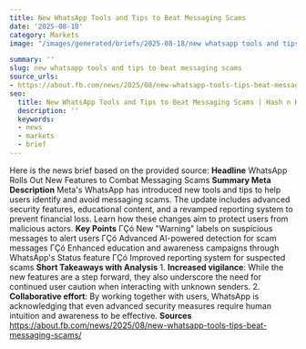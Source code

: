 ```yaml
---
title: New WhatsApp Tools and Tips to Beat Messaging Scams
date: '2025-08-18'
category: Markets
image: "/images/generated/briefs/2025-08-18/new whatsapp tools and tips to beat messaging scams.jpg"

summary: ''
slug: new whatsapp tools and tips to beat messaging scams
source_urls:
- https://about.fb.com/news/2025/08/new-whatsapp-tools-tips-beat-messaging-scams/
seo:
  title: New WhatsApp Tools and Tips to Beat Messaging Scams | Hash n Hedge
  description: ''
  keywords:
  - news
  - markets
  - brief
---
```


Here is the news brief based on the provided source:  **Headline** WhatsApp Rolls Out New Features to Combat Messaging Scams  **Summary Meta Description** Meta's WhatsApp has introduced new tools and tips to help users identify and avoid messaging scams. The update includes advanced security features, educational content, and a revamped reporting system to prevent financial loss. Learn how these changes aim to protect users from malicious actors.  **Key Points**  ΓÇó New "Warning" labels on suspicious messages to alert users ΓÇó Advanced AI-powered detection for scam messages ΓÇó Enhanced education and awareness campaigns through WhatsApp's Status feature ΓÇó Improved reporting system for suspected scams  **Short Takeaways with Analysis**  1. **Increased vigilance**: While the new features are a step forward, they also underscore the need for continued user caution when interacting with unknown senders. 2. **Collaborative effort**: By working together with users, WhatsApp is acknowledging that even advanced security measures require human intuition and awareness to be effective.  **Sources** https://about.fb.com/news/2025/08/new-whatsapp-tools-tips-beat-messaging-scams/ 
